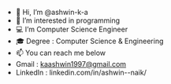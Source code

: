 - 👋 Hi, I’m @ashwin-k-a
- 👀 I’m interested in programming
- 💻 I’m Computer Science Engineer
- 🎓 Degree : Computer Science & Engineering
- 📫 You can reach me below
- Gmail : kaashwin1997@gmail.com
- LinkedIn : linkedin.com/in/ashwin--naik/


